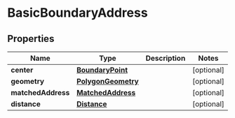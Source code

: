 
# BasicBoundaryAddress

## Properties
Name | Type | Description | Notes
------------ | ------------- | ------------- | -------------
**center** | [**BoundaryPoint**](BoundaryPoint.md) |  |  [optional]
**geometry** | [**PolygonGeometry**](PolygonGeometry.md) |  |  [optional]
**matchedAddress** | [**MatchedAddress**](MatchedAddress.md) |  |  [optional]
**distance** | [**Distance**](Distance.md) |  |  [optional]



